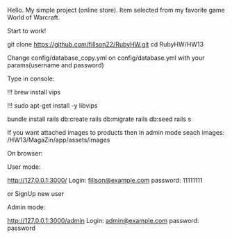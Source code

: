 Hello. My simple project (online store). 
Item selected from my favorite game World of Warcraft.

Start to work!

git clone https://github.com/fillson22/RubyHW.git
cd RubyHW/HW13

Change config/database_copy.yml on config/database.yml with your params(username and password)

Type in console:

!!! brew install vips

!!! sudo apt-get install -y libvips

bundle install
rails db:create
rails db:migrate
rails db:seed
rails s

If you want attached images to products then
in admin mode seach images: /HW13/MagaZin/app/assets/images

On browser:

User mode:

http://127.0.0.1:3000/
Login: fillson@example.com
password: 11111111 

or SignUp new user

Admin mode:

http://127.0.0.1:3000/admin
Login: admin@example.com
password: password
